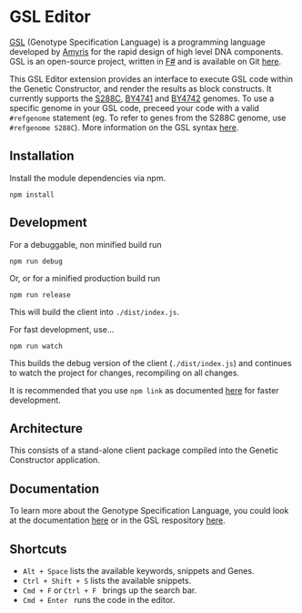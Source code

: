 # GSL Editor

[GSL](http://pubs.acs.org/doi/abs/10.1021/acssynbio.5b00194) (Genotype Specification Language) is a programming language developed by [Amyris](https://amyris.com/) for the rapid design of high level DNA components. GSL is an open-source project, written in [F#](http://fsharp.org/) and is available on Git [here](https://github.com/AmyrisInc/Gslc).

This GSL Editor extension provides an interface to execute GSL code within the Genetic Constructor, and render the results as block constructs. It currently supports the [S288C](http://www.yeastgenome.org/strain/S288C/overview), [BY4741](http://www.yeastgenome.org/strain/BY4741/overview) and [BY4742](http://www.yeastgenome.org/strain/BY4742/overview) genomes. To use a specific genome in your GSL code, preceed your code with a valid `#refgenome` statement (eg. To refer to genes from the S288C genome, use `#refgenome S288C`). More information on the GSL syntax [here](https://geneticconstructor.readme.io/docs/genotype-specification-language).

## Installation

Install the module dependencies via npm.

```npm install```

## Development

For a debuggable, non minified build run

```npm run debug```

Or, or for a minified production build run

```npm run release```

This will build the client into `./dist/index.js`.

For fast development, use...

```npm run watch```

This builds the debug version of the client (`./dist/index.js`) and continues to watch the project for changes, recompiling on all changes.

It is recommended that you use ``` npm link ``` as documented [here](https://github.com/Autodesk/genetic-constructor/blob/master/docs/extensions/npmLink.md) for faster development.

## Architecture

This consists of a stand-alone client package compiled into the Genetic Constructor application.

## Documentation

To learn more about the Genotype Specification Language, you could look at the documentation [here](https://geneticconstructor.readme.io/docs/genotype-specification-language) or in the GSL respository [here](https://github.com/AmyrisInc/Gslc/blob/master/README.md).

## Shortcuts
* ```Alt + Space``` lists the available keywords, snippets and Genes.
* ```Ctrl + Shift + S``` lists the available snippets.
* ```Cmd + F``` or ```Ctrl + F ``` brings up the search bar.
* ```Cmd + Enter ``` runs the code in the editor.